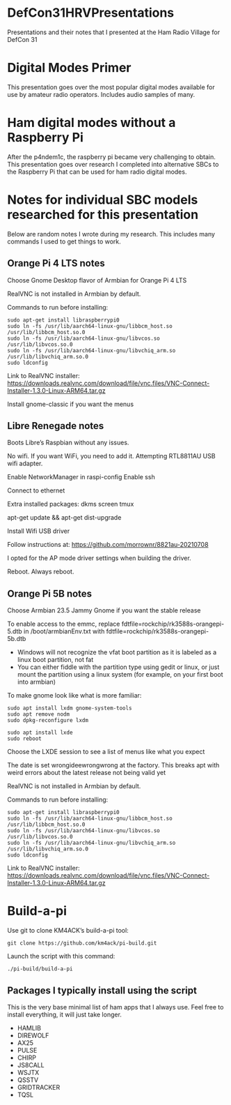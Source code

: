 # DefCon31HRVPresentations
Presentations and their notes that I presented at the Ham Radio Village for DefCon 31

# Digital Modes Primer
This presentation goes over the most popular digital modes available for use by amateur radio operators. Includes audio samples of many.

# Ham digital modes without a Raspberry Pi
After the p4ndem1c, the raspberry pi became very challenging to obtain. This presentation goes over research I completed into alternative SBCs to the Raspberry Pi that can be used for ham radio digital modes.

# Notes for individual SBC models researched for this presentation
Below are random notes I wrote during my research. This includes many commands I used to get things to work. 

## Orange Pi 4 LTS notes

Choose Gnome Desktop flavor of Armbian for Orange Pi 4 LTS

RealVNC is not installed in Armbian by default.

Commands to run before installing:

```
sudo apt-get install libraspberrypi0
sudo ln -fs /usr/lib/aarch64-linux-gnu/libbcm_host.so /usr/lib/libbcm_host.so.0 
sudo ln -fs /usr/lib/aarch64-linux-gnu/libvcos.so /usr/lib/libvcos.so.0
sudo ln -fs /usr/lib/aarch64-linux-gnu/libvchiq_arm.so /usr/lib/libvchiq_arm.so.0
sudo ldconfig
```

Link to RealVNC installer: https://downloads.realvnc.com/download/file/vnc.files/VNC-Connect-Installer-1.3.0-Linux-ARM64.tar.gz

Install gnome-classic if you want the menus

## Libre Renegade notes

Boots Libre’s Raspbian without any issues. 

No wifi. If you want WiFi, you need to add it. Attempting RTL8811AU USB wifi adapter.

Enable NetworkManager in raspi-config
Enable ssh

Connect to ethernet

Extra installed packages:
dkms
screen
tmux

apt-get update && apt-get dist-upgrade

Install Wifi USB driver

Follow instructions at: https://github.com/morrownr/8821au-20210708 

I opted for the AP mode driver settings when building the driver.

Reboot. Always reboot.

## Orange Pi 5B notes

Choose Armbian 23.5 Jammy Gnome if you want the stable release

To enable access to the emmc, replace fdtfile=rockchip/rk3588s-orangepi-5.dtb in /boot/armbianEnv.txt with fdtfile=rockchip/rk3588s-orangepi-5b.dtb
  - Windows will not recognize the vfat boot partition as it is labeled as a linux boot partition, not fat
  - You can either fiddle with the partition type using gedit or linux, or just mount the partition using a linux system (for example, on your first boot into armbian)

To make gnome look like what is more familiar:

```
sudo apt install lxdm gnome-system-tools
sudo apt remove nodm
sudo dpkg-reconfigure lxdm

sudo apt install lxde
sudo reboot
```

Choose the LXDE session to see a list of menus like what you expect

The date is set wrongideewrongwrong at the factory. This breaks apt with weird errors about the latest release not being valid yet

RealVNC is not installed in Armbian by default.

Commands to run before installing:

```
sudo apt-get install libraspberrypi0
sudo ln -fs /usr/lib/aarch64-linux-gnu/libbcm_host.so /usr/lib/libbcm_host.so.0 
sudo ln -fs /usr/lib/aarch64-linux-gnu/libvcos.so /usr/lib/libvcos.so.0
sudo ln -fs /usr/lib/aarch64-linux-gnu/libvchiq_arm.so /usr/lib/libvchiq_arm.so.0
sudo ldconfig
```

Link to RealVNC installer: https://downloads.realvnc.com/download/file/vnc.files/VNC-Connect-Installer-1.3.0-Linux-ARM64.tar.gz

# Build-a-pi
Use git to clone KM4ACK’s build-a-pi tool: 
```
git clone https://github.com/km4ack/pi-build.git
```

Launch the script with this command:
```
./pi-build/build-a-pi
```

## Packages I typically install using the script
This is the very base minimal list of ham apps that I always use. Feel free to install everything, it will just take longer.

- HAMLIB
- DIREWOLF
- AX25
- PULSE
- CHIRP
- JS8CALL
- WSJTX
- QSSTV
- GRIDTRACKER
- TQSL
